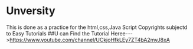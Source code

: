 # Unversity
This is done as a practice for the html,css,Java Script 
Copyrights subjectd to Easy Tutorials 
##U can Find the Tutorial Heree--->https://www.youtube.com/channel/UCkjoHfkLEy7ZT4bA2myJ8xA
